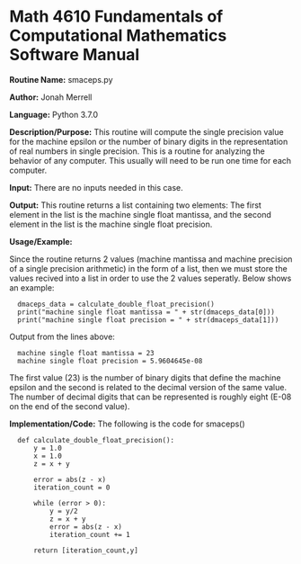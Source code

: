 # Math 4610 Fundamentals of Computational Mathematics Software Manual


**Routine Name:**           smaceps.py

**Author:** Jonah Merrell

**Language:** Python 3.7.0

**Description/Purpose:** This routine will compute the single precision value for the machine epsilon or the number of binary 
digits in the representation of real numbers in single precision. This is a routine for analyzing the behavior of any computer.
This usually will need to be run one time for each computer.

**Input:** There are no inputs needed in this case. 

**Output:** This routine returns a list containing two elements: The first element in the list is the machine single float
mantissa, and the second element in the list is the machine single float precision.

**Usage/Example:**

Since the routine returns 2 values (machine mantissa and machine precision of a single precision arithmetic) in the form of a list,
then we must store the values recived into a list in order to use the 2 values seperatly. Below shows an example:

      dmaceps_data = calculate_double_float_precision()
      print("machine single float mantissa = " + str(dmaceps_data[0]))
      print("machine single float precision = " + str(dmaceps_data[1]))

Output from the lines above:

      machine single float mantissa = 23
      machine single float precision = 5.9604645e-08

The first value (23) is the number of binary digits that define the machine epsilon and the second is related to the
decimal version of the same value. The number of decimal digits that can be represented is roughly eight (E-08 on the
end of the second value).

**Implementation/Code:** The following is the code for smaceps()


      def calculate_double_float_precision():
          y = 1.0
          x = 1.0
          z = x + y
      
          error = abs(z - x)
          iteration_count = 0
      
          while (error > 0):
              y = y/2
              z = x + y
              error = abs(z - x)
              iteration_count += 1
      
          return [iteration_count,y]
